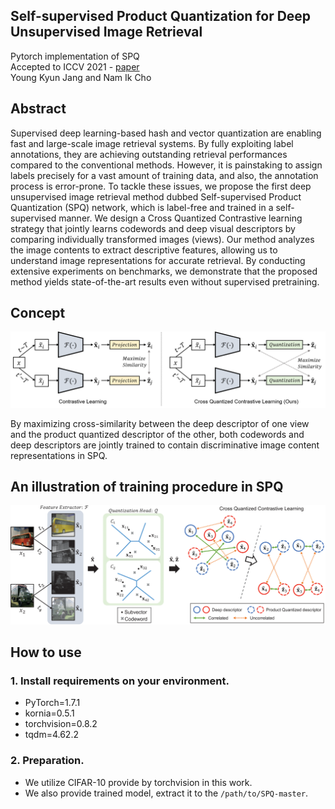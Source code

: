 ## Self-supervised Product Quantization for Deep Unsupervised Image Retrieval
Pytorch implementation of SPQ   
Accepted to ICCV 2021 - <a href="https://arxiv.org/pdf/2109.02244.pdf">paper</a>  
Young Kyun Jang and Nam Ik Cho  

## Abstract

Supervised deep learning-based hash and vector quantization are enabling fast and large-scale image retrieval systems. By fully exploiting label annotations, they are achieving outstanding retrieval performances compared to the conventional methods. However, it is painstaking to assign labels precisely for a vast amount of training data, and also, the annotation process is error-prone. To tackle these issues, we propose the first deep unsupervised image retrieval method dubbed Self-supervised Product Quantization (SPQ) network, which is label-free and trained in a self-supervised manner. We design a Cross Quantized Contrastive learning strategy that jointly learns codewords and deep visual descriptors by comparing individually transformed images (views). Our method analyzes the image contents to extract descriptive features, allowing us to understand image representations for accurate retrieval. By conducting extensive experiments on benchmarks, we demonstrate that the proposed method yields state-of-the-art results even without supervised pretraining.

## Concept

<p align="center"><img src="figures/Concept.png" width="900"></p>

By maximizing cross-similarity between the deep descriptor of one view and the product quantized descriptor of the other, both codewords and deep descriptors are jointly trained to contain discriminative image content representations in SPQ.

## An illustration of training procedure in SPQ

<p align="center"><img src="figures/Illustrated_example.png" width="900"></p>

## How to use

### 1. Install requirements on your environment.
- PyTorch=1.7.1
- kornia=0.5.1
- torchvision=0.8.2
- tqdm=4.62.2

### 2. Preparation.
- We utilize CIFAR-10 provide by torchvision in this work.
- We also provide trained model, extract it to the `/path/to/SPQ-master`.
